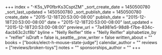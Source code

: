 +++
index = "-K5s_VP0fbrKs3CsptZM"
_sort_create_date = 1450500780
_sort_last_updated = 1450500780
_sort_publish_date = 1450500780
create_date = "2015-12-18T20:53:00-08:00"
publish_date = "2015-12-18T20:53:00-08:00"
date = "2015-12-18T20:53:00-08:00"
last_updated = "2015-12-18T20:53:00-08:00"
preview_url = "7a4981e5-98d8-f7be-834c-4acb63c2cf8b"
byline = "Nelly Reifler"
title = "Nelly Reifler"
alphabetize_by = "reifler"
isDraft = false
is_seattle__pnw_writer = false
written_about = ""
books = ["books/elect-h-mouse-state-judge"]
calendar_author = ""
reviews = ["reviews/broken-toys"]
notes = ""
sponsorships_author = ""
+++
